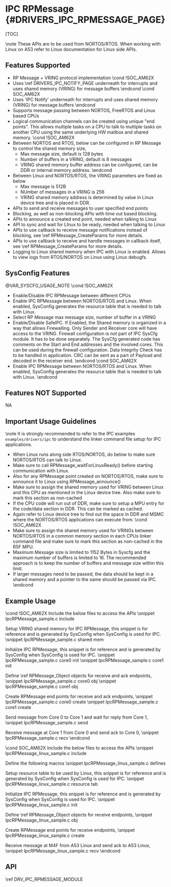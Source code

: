# IPC RPMessage {#DRIVERS_IPC_RPMESSAGE_PAGE}

[TOC]

\note These APIs are to be used from NORTOS/RTOS. When working with Linux on A53 refer to Linux documentation for Linux side APIs.

## Features Supported

- RP Message + VRING protocol implementation
\cond !SOC_AM62X
- Uses \ref DRIVERS_IPC_NOTIFY_PAGE underneath for interrupts and uses shared memory (VRING) for message buffers
\endcond
\cond SOC_AM62X
- Uses 'IPC Notify' underneath for interrupts and uses shared memory (VRING) for message buffers
\endcond
- Supports message passing between NORTOS, FreeRTOS and Linux based CPUs
- Logical communication channels can be created using unique "end points". This allows multiple tasks on a CPU to talk to multiple tasks
  on another CPU using the same underlying HW mailbox and shared memory.
\cond !SOC_AM62X
- Between NORTOS and RTOS, below can be configured in RP Message to control the shared memory size,
  - Max message size, default is 128 bytes
  - Number of buffers in a VRING, default is 8 messages
  - VRING shared memory buffer address can be configured, can be DDR or internal memory address.
\endcond
- Between Linux and NORTOS/RTOS, the VRING parameters are fixed as below
  - Max message is 512B
  - NUmber of messages in a VRING is 256
  - VRING shared memory address is determined by value in Linux device tree and is placed in DDR.
- APIs to send and receive messages to user specified end points
- Blocking, as well as non-blocking APIs with time out based blocking.
- APIs to announce a created end point, needed when talking to Linux
- API to sync and wait for LInux to be ready, needed when talking to Linux
- APIs to use callback to receive message notifications instead of blocking, see \ref RPMessage_CreateParams for more details.
- APIs to use callback to receive and handle messages in callback itself, see \ref RPMessage_CreateParams for more details.
- Logging to Linux shared memory when IPC with Linux is enabled. Allows to view logs from RTOS/NORTOS on Linux using Linux debugfs.

## SysConfig Features

@VAR_SYSCFG_USAGE_NOTE
\cond !SOC_AM62X
- Enable/Disable IPC RPMessage between different CPUs
- Enable IPC RPMessage between NORTOS/RTOS and Linux. When enabled, SysConfig generates the resource table that is needed to talk with Linux.
- Select RP Message max message size, number of buffer in a VRING
- Enable/Disable SafeIPC. If Enabled, the Shared memory is organized in a way that allows Firewalling. Only Sender and Receiver core will have access to the VRING.
  Firewall configuration is not part of IPC SysCfg module. It has to be done separately. The SysCfg generated code has comments on the Start and End addresses and
  the involved cores. This can be used during the firewall configuration. Data Integrity Check has to be handled in application. CRC can be sent as a part of Payload and decoded in the receiver end.
\endcond
\cond SOC_AM62X
- Enable IPC RPMessage between NORTOS/RTOS and Linux. When enabled, SysConfig generates the resource table that is needed to talk with Linux.
\endcond

## Features NOT Supported
NA

## Important Usage Guidelines

\note It is strongly recommended to refer to the IPC examples `examples/drivers/ipc` to understand the linker command file setup for IPC applications.

- When Linux runs along side RTOS/NORTOS, do below to make sure NORTOS/RTOS can talk to Linux.
 - Make sure to call RPMessage_waitForLinuxReady() before starting communication with Linux.
 - Also for any RPMessage point created on NORTOS/RTOS, make sure to announce it to Linux using RPMessage_announce()
 - Make sure to assign the shared memory used for VRING between Linux and this CPU as mentioned in the Linux device tree.
   Also make sure to mark this section as non-cached
 - If the CPU code will run out of DDR, make sure to setup a MPU entry for the code/data section in DDR. This can be
   marked as cached.
 - Again refer to Linux device tree to find out the space in DDR and MSMC where the NORTOS/RTOS applications can execute from.
 \cond !SOC_AM62X
- Make sure to assign the shared memory used for VRINGs between NORTOS/RTOS in a common memory section in each CPUs linker command file
  and make sure to mark this section as non-cached in the R5F MPU.
- Maximum Message size is limited to 1152 Bytes in Syscfg and the maximum number of buffers is limited to 16.
The recommended approach is to keep the number of buffers and message size within this limit.
- If larger messages need to be passed, the data should be kept in a shared memory and a pointer to the same should be passed via IPC.
\endcond

## Example Usage

\cond !SOC_AM62X
Include the below files to access the APIs
\snippet IpcRPMessage_sample.c include

Setup VRING shared memory for IPC RPMessage, this snippet is for reference and is generated by SysConfig when SysConfig is used for IPC.
\snippet IpcRPMessage_sample.c shared mem

Initialize IPC RPMessage, this snippet is for reference and is generated by SysConfig when SysConfig is used for IPC.
\snippet IpcRPMessage_sample.c core0 init
\snippet IpcRPMessage_sample.c core1 init

Define \ref RPMessage_Object objects for receive and ack endpoints,
\snippet IpcRPMessage_sample.c core0 obj
\snippet IpcRPMessage_sample.c core1 obj

Create RPMessage end points for receive and ack endpoints,
\snippet IpcRPMessage_sample.c core0 create
\snippet IpcRPMessage_sample.c core1 create

Send message from Core 0 to Core 1 and wait for reply from Core 1,
\snippet IpcRPMessage_sample.c send

Receive message at Core 1 from Core 0 and send ack to Core 0,
\snippet IpcRPMessage_sample.c recv
\endcond

\cond SOC_AM62X
Include the below files to access the APIs
\snippet IpcRPMessage_linux_sample.c include

Define the following macros
\snippet IpcRPMessage_linux_sample.c defines

Setup resource table to be used by Linux, this snippet is for reference and is generated by SysConfig when SysConfig is used for IPC.
\snippet IpcRPMessage_linux_sample.c resource tab

Initialize IPC RPMessage, this snippet is for reference and is generated by SysConfig when SysConfig is used for IPC.
\snippet IpcRPMessage_linux_sample.c init

Define \ref RPMessage_Object objects for receive endpoints,
\snippet IpcRPMessage_linux_sample.c obj

Create RPMessage end points for receive endpoints,
\snippet IpcRPMessage_linux_sample.c create

Receive message at M4F from A53 Linux and send ack to A53 Linux,
\snippet IpcRPMessage_linux_sample.c recv
\endcond
## API

\ref DRV_IPC_RPMESSAGE_MODULE
